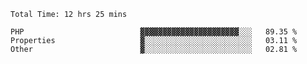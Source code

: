<!--START_SECTION:waka-->

```text
Total Time: 12 hrs 25 mins

PHP                          ▓▓▓▓▓▓▓▓▓▓▓▓▓▓▓▓▓▓▓▓▓▓░░░   89.35 %
Properties                   ▓░░░░░░░░░░░░░░░░░░░░░░░░   03.11 %
Other                        ▓░░░░░░░░░░░░░░░░░░░░░░░░   02.81 %
```

<!--END_SECTION:waka-->
